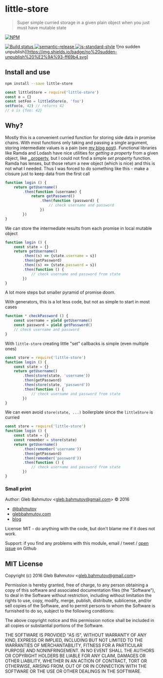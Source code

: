 # little-store

> Super simple curried storage in a given plain object when you just must have mutable state

[![NPM][npm-icon] ][npm-url]

[![Build status][ci-image] ][ci-url]
[![semantic-release][semantic-image] ][semantic-url]
[![js-standard-style][standard-image]][standard-url]
![no sudden unpublish][https://img.shields.io/badge/no%20sudden-unpublish%20%E2%9A%93-ff69b4.svg]

## Install and use

```sh
npm install --save little-store
```

```js
const littleStore = require('little-store')
const o = {}
const setFoo = littleStore(o, 'foo')
setFoo(o, 42) // returns 42
// o is {foo: 42}
```

## Why?

Mostly this is a convenient curried function for storing side data in promise chains. 
With most functions only taking and passing a single argument, storing intermediate values is 
a pain (see [my blog post][pass]). Functional libraries like Ramda and Lodash have nice 
utilities for *getting a property* from a given object, like 
[_.property](https://lodash.com/docs#property), but I could not find a simple *set property*
function. Ramda has lenses, but those return a new object (which is nice) and this is not what
I needed. Thus I was forced to do something like this - make a closure just to keep data from
the first call

```js
function login () {
    return getUsername()
        .then(function (username) {
            return getPassword()
                .then(function (password) {
                    // check username and password
                })
        })
}
```

We can store the intermediate results from each promise in local mutable object

```js
function login () {
    const state = {}
    return getUsername()
        .then((s) => {state.username = s})
        .then(getPassword)
        .then((s) => {state.password = s})
        .then(function () {
            // check username and password from state
        })
}
```

A lot more steps but smaller pyramid of promise doom.

With generators, this is a lot less code, but not as simple to start in most cases

```js
function * checkPassword () {
    const username = yield getUsername()
    const password = yield getPassword()
    // check username and password
}
```

With `little-store` creating little "set" callbacks is simple (even multiple ones)

```js
const store = require('little-store')
function login () {
    const state = {}
    return getUsername()
        .then(store(state, 'username'))
        .then(getPassword)
        .then(store(state, 'password'))
        .then(function () {
            // check username and password from state
        })
}
```

We can even avoid `store(state, ...)` boilerplate since the `littleStore` is curried

```js
const store = require('little-store')
function login () {
    const state = {}
    const remember = store(state)
    return getUsername()
        .then(remember('username'))
        .then(getPassword)
        .then(remember('password'))
        .then(function () {
            // check username and password from state
        })
}
```

[pass]: https://glebbahmutov.com/blog/passing-more-than-single-value-through-promise-chain/

### Small print

Author: Gleb Bahmutov &lt;gleb.bahmutov@gmail.com&gt; &copy; 2016


* [@bahmutov](https://twitter.com/bahmutov)
* [glebbahmutov.com](http://glebbahmutov.com)
* [blog](http://glebbahmutov.com/blog)


License: MIT - do anything with the code, but don't blame me if it does not work.

Support: if you find any problems with this module, email / tweet /
[open issue](https://github.com/bahmutov/little-store/issues) on Github

## MIT License

Copyright (c) 2016 Gleb Bahmutov &lt;gleb.bahmutov@gmail.com&gt;

Permission is hereby granted, free of charge, to any person
obtaining a copy of this software and associated documentation
files (the "Software"), to deal in the Software without
restriction, including without limitation the rights to use,
copy, modify, merge, publish, distribute, sublicense, and/or sell
copies of the Software, and to permit persons to whom the
Software is furnished to do so, subject to the following
conditions:

The above copyright notice and this permission notice shall be
included in all copies or substantial portions of the Software.

THE SOFTWARE IS PROVIDED "AS IS", WITHOUT WARRANTY OF ANY KIND,
EXPRESS OR IMPLIED, INCLUDING BUT NOT LIMITED TO THE WARRANTIES
OF MERCHANTABILITY, FITNESS FOR A PARTICULAR PURPOSE AND
NONINFRINGEMENT. IN NO EVENT SHALL THE AUTHORS OR COPYRIGHT
HOLDERS BE LIABLE FOR ANY CLAIM, DAMAGES OR OTHER LIABILITY,
WHETHER IN AN ACTION OF CONTRACT, TORT OR OTHERWISE, ARISING
FROM, OUT OF OR IN CONNECTION WITH THE SOFTWARE OR THE USE OR
OTHER DEALINGS IN THE SOFTWARE.

[npm-icon]: https://nodei.co/npm/little-store.png?downloads=true
[npm-url]: https://npmjs.org/package/little-store
[ci-image]: https://travis-ci.org/bahmutov/little-store.png?branch=master
[ci-url]: https://travis-ci.org/bahmutov/little-store
[semantic-image]: https://img.shields.io/badge/%20%20%F0%9F%93%A6%F0%9F%9A%80-semantic--release-e10079.svg
[semantic-url]: https://github.com/semantic-release/semantic-release
[standard-image]: https://img.shields.io/badge/code%20style-standard-brightgreen.svg
[standard-url]: http://standardjs.com/
